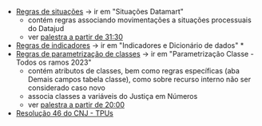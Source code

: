 * [Regras de situações](https://www.cnj.jus.br/sistemas/datajud/parametrizacao/) -> ir em "Situações Datamart"
	* contém regras associando movimentações a situações processuais do Datajud
	* ver [palestra a partir de 31:30](https://www.youtube.com/watch?v=n9KMzlzMpYg)
* [Regras de indicadores](https://www.cnj.jus.br/sistemas/datajud/parametrizacao/) -> ir em "Indicadores e Dicionário de dados"
	* 
* [Regras de parametrização de classes](https://www.cnj.jus.br/sistemas/datajud/parametrizacao/) -> ir em "Parametrização Classe - Todos os ramos 2023"
	* contém atributos de classes, bem como regras específicas (aba Demais campos tabela classe), como sobre recurso interno não ser considerado caso novo
	* associa classes a variáveis do Justiça em Números
	* ver [palestra a partir de 20:00](https://www.youtube.com/watch?v=n9KMzlzMpYg)
* [Resolução 46 do CNJ - TPUs](https://atos.cnj.jus.br/atos/detalhar/167)